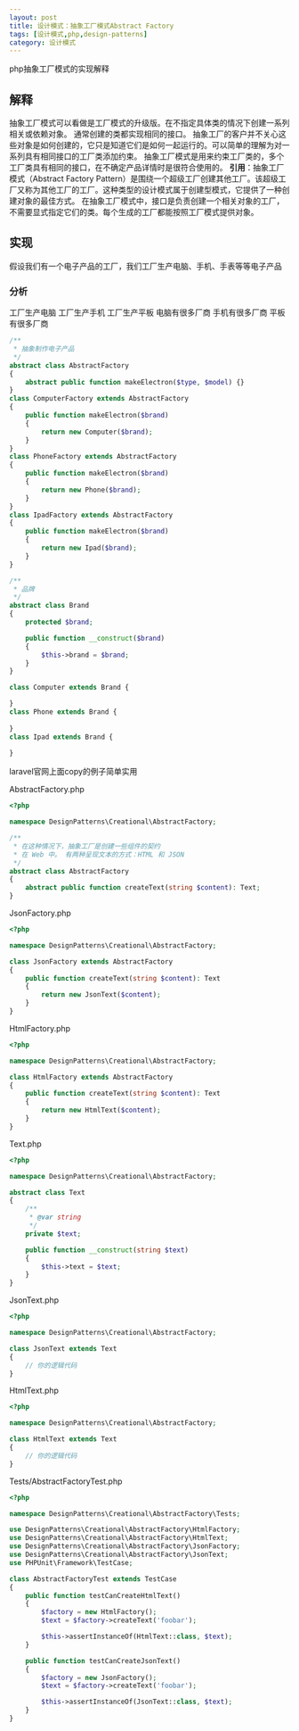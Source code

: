 ```yaml
---
layout: post
title: 设计模式：抽象工厂模式Abstract Factory
tags: [设计模式,php,design-patterns]
category: 设计模式
---
```

php抽象工厂模式的实现解释


## 解释
  抽象工厂模式可以看做是工厂模式的升级版。在不指定具体类的情况下创建一系列相关或依赖对象。 通常创建的类都实现相同的接口。 抽象工厂的客户并不关心这些对象是如何创建的，它只是知道它们是如何一起运行的。可以简单的理解为对一系列具有相同接口的工厂类添加约束。
  抽象工厂模式是用来约束工厂类的，多个工厂类具有相同的接口，在不确定产品详情时是很符合使用的。
  **引用**：抽象工厂模式（Abstract Factory Pattern）是围绕一个超级工厂创建其他工厂。该超级工厂又称为其他工厂的工厂。这种类型的设计模式属于创建型模式，它提供了一种创建对象的最佳方式。
在抽象工厂模式中，接口是负责创建一个相关对象的工厂，不需要显式指定它们的类。每个生成的工厂都能按照工厂模式提供对象。
## 实现
  假设我们有一个电子产品的工厂，我们工厂生产电脑、手机、手表等等电子产品
  ### 分析
  工厂生产电脑
  工厂生产手机
  工厂生产平板
  电脑有很多厂商
  手机有很多厂商
  平板有很多厂商
  
```php
/**
 * 抽象制作电子产品
 */
abstract class AbstractFactory
{
    abstract public function makeElectron($type, $model) {}
}
class ComputerFactory extends AbstractFactory
{
    public function makeElectron($brand)
    {
        return new Computer($brand);
    }
}
class PhoneFactory extends AbstractFactory
{
    public function makeElectron($brand)
    {
        return new Phone($brand);
    }
}
class IpadFactory extends AbstractFactory
{
    public function makeElectron($brand)
    {
        return new Ipad($brand);
    }
}

/**
 * 品牌
 */
abstract class Brand
{
    protected $brand;

    public function __construct($brand) 
    {
        $this->brand = $brand;
    }
}

class Computer extends Brand {

}
class Phone extends Brand {
    
}
class Ipad extends Brand {
    
}
```

laravel官网上面copy的例子简单实用

AbstractFactory.php
```php
<?php

namespace DesignPatterns\Creational\AbstractFactory;

/**
 * 在这种情况下，抽象工厂是创建一些组件的契约
 * 在 Web 中。 有两种呈现文本的方式：HTML 和 JSON
 */
abstract class AbstractFactory
{
    abstract public function createText(string $content): Text;
}
```
JsonFactory.php
```php
<?php

namespace DesignPatterns\Creational\AbstractFactory;

class JsonFactory extends AbstractFactory
{
    public function createText(string $content): Text
    {
        return new JsonText($content);
    }
}
```
HtmlFactory.php
```php
<?php

namespace DesignPatterns\Creational\AbstractFactory;

class HtmlFactory extends AbstractFactory
{
    public function createText(string $content): Text
    {
        return new HtmlText($content);
    }
}
```
Text.php
```php
<?php

namespace DesignPatterns\Creational\AbstractFactory;

abstract class Text
{
    /**
     * @var string
     */
    private $text;

    public function __construct(string $text)
    {
        $this->text = $text;
    }
}
```
JsonText.php
```php
<?php

namespace DesignPatterns\Creational\AbstractFactory;

class JsonText extends Text
{
    // 你的逻辑代码
}
```
HtmlText.php
```php
<?php

namespace DesignPatterns\Creational\AbstractFactory;

class HtmlText extends Text
{
    // 你的逻辑代码
}
```

Tests/AbstractFactoryTest.php
```php
<?php

namespace DesignPatterns\Creational\AbstractFactory\Tests;

use DesignPatterns\Creational\AbstractFactory\HtmlFactory;
use DesignPatterns\Creational\AbstractFactory\HtmlText;
use DesignPatterns\Creational\AbstractFactory\JsonFactory;
use DesignPatterns\Creational\AbstractFactory\JsonText;
use PHPUnit\Framework\TestCase;

class AbstractFactoryTest extends TestCase
{
    public function testCanCreateHtmlText()
    {
        $factory = new HtmlFactory();
        $text = $factory->createText('foobar');

        $this->assertInstanceOf(HtmlText::class, $text);
    }

    public function testCanCreateJsonText()
    {
        $factory = new JsonFactory();
        $text = $factory->createText('foobar');

        $this->assertInstanceOf(JsonText::class, $text);
    }
}
```